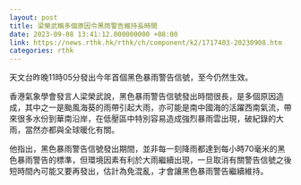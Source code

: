 ```yaml
---
layout: post
title: 梁榮武稱多個原因令黑雨警告維持長時間
date: 2023-09-08 13:41:12.000000000 +08:00
link: https://news.rthk.hk/rthk/ch/component/k2/1717403-20230908.htm
categories: rthk
---
```


天文台昨晚11時05分發出今年首個黑色暴雨警告信號，至今仍然生效。

香港氣象學會發言人梁榮武說，黑色暴雨警告信號發出時間很長，是多個原因造成，其中之一是颱風海葵的雨帶引起大雨，亦可能是南中國海的活躍西南氣流，帶來很多水份到華南沿岸，在低壓區中特別容易造成強烈暴雨雲出現，破紀錄的大雨，當然亦都與全球暖化有關。

他指出，黑色暴雨警告信號發出期間，並非每一刻降雨都達到每小時70毫米的黑色暴雨警告的標準，但環境因素有利於大雨繼續出現，一旦取消有關警告信號之後短時間內可能又要再發出，估計為免混亂，才會讓黑色暴雨警告繼續維持。
